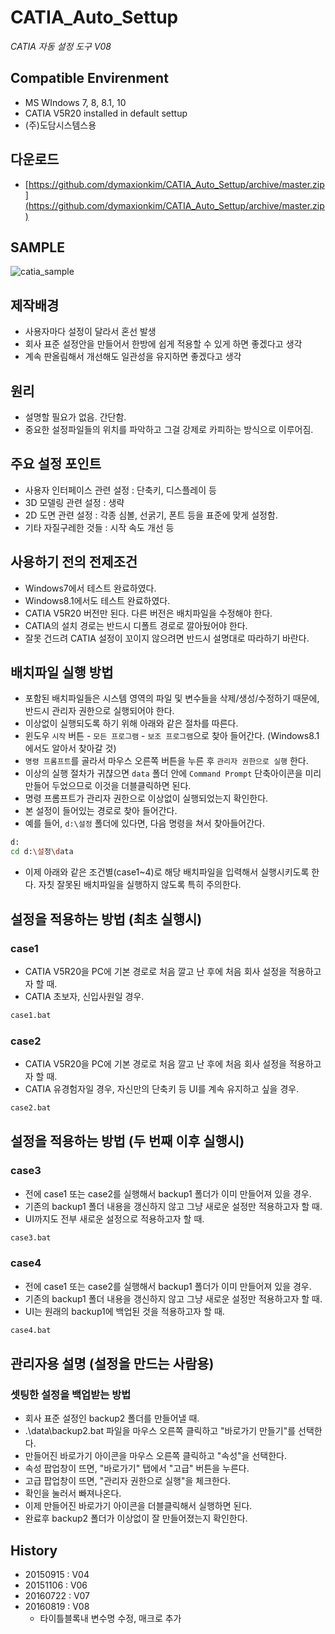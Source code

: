 

# CATIA_Auto_Settup

_CATIA 자동 설정 도구 V08_



## Compatible Envirenment
* MS WIndows 7, 8, 8.1, 10
* CATIA V5R20 installed in default settup
* (주)도담시스템스용

## 다운로드
* [https://github.com/dymaxionkim/CATIA_Auto_Settup/archive/master.zip](https://github.com/dymaxionkim/CATIA_Auto_Settup/archive/master.zip)

## SAMPLE
![catia_sample](https://cloud.githubusercontent.com/assets/12775748/22509618/37e80d5c-e8d2-11e6-9d69-16026ba7b6e9.png)


## 제작배경
* 사용자마다 설정이 달라서 혼선 발생
* 회사 표준 설정안을 만들어서 한방에 쉽게 적용할 수 있게 하면 좋겠다고 생각
* 계속 판올림해서 개선해도 일관성을 유지하면 좋겠다고 생각


## 원리
* 설명할 필요가 없음.  간단함.
* 중요한 설정파일들의 위치를 파악하고 그걸 강제로 카피하는 방식으로 이루어짐.


## 주요 설정 포인트
* 사용자 인터페이스 관련 설정 : 단축키, 디스플레이 등
* 3D 모델링 관련 설정 : 생략
* 2D 도면 관련 설정 : 각종 심볼, 선굵기, 폰트 등을 표준에 맞게 설정함.
* 기타 자질구레한 것들 : 시작 속도 개선 등


## 사용하기 전의 전제조건
* Windows7에서 테스트 완료하였다.
* Windows8.1에서도 테스트 완료하였다.
* CATIA V5R20 버전만 된다.  다른 버전은 배치파일을 수정해야 한다.
* CATIA의 설치 경로는 반드시 디폴트 경로로 깔아뒀어야 한다.
* 잘못 건드려 CATIA 설정이 꼬이지 않으려면 반드시 설명대로 따라하기 바란다.


## 배치파일 실행 방법
* 포함된 배치파일들은 시스템 영역의 파일 및 변수들을 삭제/생성/수정하기 때문에, 반드시 관리자 권한으로 실행되어야 한다.
* 이상없이 실행되도록 하기 위해 아래와 같은 절차를 따른다.
* 윈도우 `시작` 버튼 - `모든 프로그램` - `보조 프로그램`으로 찾아 들어간다.  (Windows8.1에서도 알아서 찾아갈 것)
* `명령 프롬프트`를 골라서 마우스 오른쪽 버튼을 누른 후 `관리자 권한으로 실행` 한다.
* 이상의 실행 절차가 귀챦으면 `data` 폴더 안에 `Command Prompt` 단축아이콘을 미리 만들어 두었으므로 이것을 더블클릭하면 된다.
* 명령 프롬프트가 관리자 권한으로 이상없이 실행되었는지 확인한다.
* 본 설정이 들어있는 경로로 찾아 들어간다.
* 예를 들어, `d:\설정` 폴더에 있다면, 다음 명령을 쳐서 찾아들어간다.

```bash
d:
cd d:\설정\data
```

* 이제 아래와 같은 조건별(case1~4)로 해당 배치파일을 입력해서 실행시키도록 한다.  자칫 잘못된 배치파일을 실행하지 않도록 특히 주의한다.


## 설정을 적용하는 방법 (최초 실행시)

### case1
* CATIA V5R20을 PC에 기본 경로로 처음 깔고 난 후에 처음 회사 설정을 적용하고자 할 때.
* CATIA 초보자, 신입사원일 경우.
```bash
case1.bat
```


### case2
* CATIA V5R20을 PC에 기본 경로로 처음 깔고 난 후에 처음 회사 설정을 적용하고자 할 때.
* CATIA 유경험자일 경우, 자신만의 단축키 등 UI를 계속 유지하고 싶을 경우.
```bash
case2.bat
```



## 설정을 적용하는 방법 (두 번째 이후 실행시)

### case3
* 전에 case1 또는 case2를 실행해서 backup1 폴더가 이미 만들어져 있을 경우.
* 기존의 backup1 폴더 내용을 갱신하지 않고 그냥 새로운 설정만 적용하고자 할 때.
* UI까지도 전부 새로운 설정으로 적용하고자 할 때.
```bash
case3.bat
```

### case4
* 전에 case1 또는 case2를 실행해서 backup1 폴더가 이미 만들어져 있을 경우.
* 기존의 backup1 폴더 내용을 갱신하지 않고 그냥 새로운 설정만 적용하고자 할 때.
* UI는 원래의 backup1에 백업된 것을 적용하고자 할 때.
```bash
case4.bat
```



##  관리자용 설명 (설정을 만드는 사람용)

### 셋팅한 설정을 백업받는 방법
* 회사 표준 설정인 backup2 폴더를 만들어낼 때.
* .\data\backup2.bat 파일을 마우스 오른쪽 클릭하고 "바로가기 만들기"를 선택한다.
* 만들어진 바로가기 아이콘을 마우스 오른쪽 클릭하고 "속성"을 선택한다.
* 속성 팝업창이 뜨면, "바로가기" 탭에서 "고급" 버튼을 누른다.
* 고급 팝업창이 뜨면, "관리자 권한으로 실행"을 체크한다.
* 확인을 눌러서 빠져나온다.
* 이제 만들어진 바로가기 아이콘을 더블클릭해서 실행하면 된다.
* 완료후 backup2 폴더가 이상없이 잘 만들어졌는지 확인한다.


## History
* 20150915 : V04
* 20151106 : V06
* 20160722 : V07
* 20160819 : V08
  - 타이틀블록내 변수명 수정, 매크로 추가


